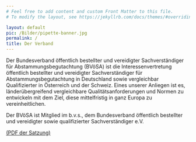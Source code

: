 ```yaml
---
# Feel free to add content and custom Front Matter to this file.
# To modify the layout, see https://jekyllrb.com/docs/themes/#overriding-theme-defaults

layout: default
pic: /Bilder/pipette-banner.jpg
permalink: /
title: Der Verband
---
```


Der Bundesverband öffentlich bestellter und vereidigter Sachverständiger für Abstammungsbegutachtung (BVöSA) ist die Interessenvertretung öffentlich bestellter und vereidigter Sachverständiger für Abstammungsbegutachtung in Deutschland sowie vergleichbar Qualifizierter in Österreich und der Schweiz. Eines unserer Anliegen ist es, länderübergreifend vergleichbare Qualitätsanforderungen und Normen zu entwickeln mit dem Ziel, diese mittelfristig in ganz Europa zu vereinheitlichen.

Der BVöSA ist Mitglied im b.v.s., dem Bundesverband öffentlich bestellter und vereidigter sowie qualifizierter Sachverständiger e.V.

<a href="satzung-bvoesa.pdf" target="_blank">(PDF der Satzung)</a>
